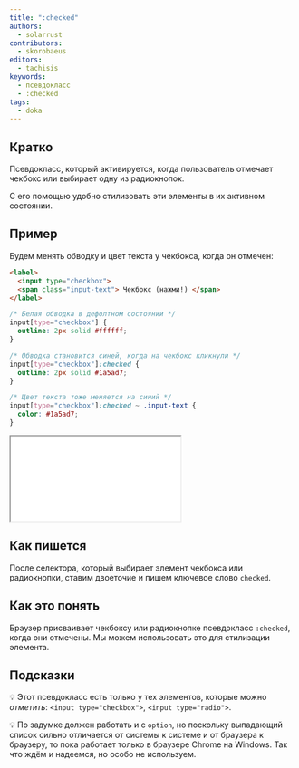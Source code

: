 ```yaml
---
title: ":checked"
authors:
  - solarrust
contributors:
  - skorobaeus
editors:
  - tachisis
keywords:
  - псевдокласс
  - :checked
tags:
  - doka
---
```


## Кратко

Псевдокласс, который активируется, когда пользователь отмечает чекбокс или выбирает одну из радиокнопок.

С его помощью удобно стилизовать эти элементы в их активном состоянии.

## Пример

Будем менять обводку и цвет текста у чекбокса, когда он отмечен:

```html
<label>
  <input type="checkbox">
  <span class="input-text"> Чекбокс (нажми!) </span>
</label>
```

```css
/* Белая обводка в дефолтном состоянии */
input[type="checkbox"] {
  outline: 2px solid #ffffff;
}

/* Обводка становится синей, когда на чекбокс кликнули */
input[type="checkbox"]:checked {
  outline: 2px solid #1a5ad7;
}

/* Цвет текста тоже меняется на синий */
input[type="checkbox"]:checked ~ .input-text {
  color: #1a5ad7;
}
```

<iframe title="Чекбоксы — :checked — Дока" src="demos/check.html"></iframe>

## Как пишется

После селектора, который выбирает элемент чекбокса или радиокнопки, ставим двоеточие и пишем ключевое слово `checked`.

## Как это понять

Браузер присваивает чекбоксу или радиокнопке псевдокласс `:checked`, когда они отмечены. Мы можем использовать это для стилизации элемента.

## Подсказки

💡 Этот псевдокласс есть только у тех элементов, которые можно _отметить_: `<input type="checkbox">`, `<input type="radio">`.

💡 По задумке должен работать и с `option`, но поскольку выпадающий список сильно отличается от системы к системе и от браузера к браузеру, то пока работает только в браузере Chrome на Windows. Так что ждём и надеемся, но особо не используем.
